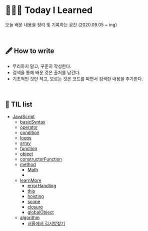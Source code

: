 # 👨🏽‍💻 Today I Learned

오늘 배운 내용을 정리 및 기록하는 공간 (2020.09.05 ~ ing)

<br />

## 🖋 How to write

- 무리하지 말고, 꾸준히 작성한다.
- 검색을 통해 배운 것은 출처를 남긴다.
- 기초적인 것만 적고, 모르는 것은 코드를 짜면서 검색한 내용을 추가한다.

<br />

## 📌 TIL list
 * [JavaScript](https://github.com/lightixxx/TIL/blob/master/JavaScript)
   - [basicSyntax](https://github.com/lightixxx/TIL/blob/master/JavaScript/basicSyntax.md)
   - [operator](https://github.com/lightixxx/TIL/blob/master/JavaScript/operator.md)
   - [condition](https://github.com/lightixxx/TIL/blob/master/JavaScript/condition.md)
   - [loops](https://github.com/lightixxx/TIL/blob/master/JavaScript/loops.md)
   - [array](https://github.com/lightixxx/TIL/blob/master/JavaScript/array.md)
   - [function](https://github.com/lightixxx/TIL/blob/master/JavaScript/function.md)
   - [object](https://github.com/lightixxx/TIL/blob/master/JavaScript/object.md)
   - [constructorFunction](https://github.com/lightixxx/TIL/blob/master/JavaScript/constructorFunction.md)
   - [method](https://github.com/lightixxx/TIL/blob/master/JavaScript/method)
      * [Math](https://github.com/lightixxx/TIL/blob/master/JavaScript/method/Math.md)
      * 
   - [learnMore](https://github.com/lightixxx/TIL/blob/master/JavaScript/learnMore.md)
      * [errorHandling](https://github.com/lightixxx/TIL/blob/master/JavaScript/learnMore/errorHandling.md)
      * [this](https://github.com/lightixxx/TIL/blob/master/JavaScript/learnMore/this.md)
      * [hoisting](https://github.com/lightixxx/TIL/blob/master/JavaScript/learnMore/hoisting.md)
      * [scope](https://github.com/lightixxx/TIL/blob/master/JavaScript/learnMore/scope.md)
      * [closure](https://github.com/lightixxx/TIL/blob/master/JavaScript/learnMore/closure.md)
      * [globalObject](https://github.com/lightixxx/TIL/blob/master/JavaScript/learnMore/globalObject.md)
   - [algorithm](https://github.com/lightixxx/TIL/blob/master/JavaScript/Algorithm/README.md)
      * [서울에서 김서방찾기](https://github.com/lightixxx/TIL/blob/master/JavaScript/Algorithm/findMrKim.md) 
